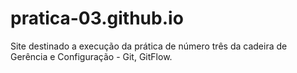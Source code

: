 # pratica-03.github.io
Site destinado a execução da prática de número três da cadeira de Gerência e Configuração - Git, GitFlow.
